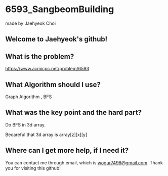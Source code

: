 # 6593_SangbeomBuilding

made by Jaehyeok Choi

## Welcome to Jaehyeok's github!

## What is the problem?

https://www.acmicpc.net/problem/6593

## What Algorithm should I use?

Graph Algorithm , BFS

## What was the key point and the hard part?

Do BFS in 3d array.

Becareful that 3d array is array[z][x][y]

## Where can I get more help, if I need it?

You can contact me through email, which is wogur7496@gmail.com.
Thank you for visiting this github!
